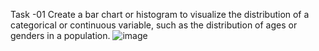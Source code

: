 Task -01 Create a bar chart or histogram to visualize the distribution of a categorical or continuous variable, such as the distribution of ages
or genders in a population.
![image](https://github.com/chetan8484/PRODIGY_DS_01/assets/114823892/e4854f1e-3cb8-4502-83d3-18fda57ab4d2)
